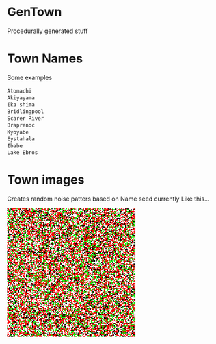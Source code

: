 # GenTown
Procedurally generated stuff
# Town Names
Some examples
```
Atomachi
Akiyayama
Ika shima
Bridlingpool
Scarer River
Braprenoc
Kyoyabe
Eystahala
Ibabe
Lake Ebros
```
# Town images
Creates random noise patters based on Name seed currently
Like this... 

![random noise](https://github.com/TheRealCodeBeard/gentown/blob/master/images/test.png)